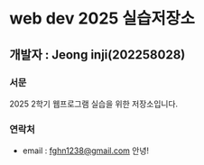 # web dev 2025 실습저장소
## 개발자 : Jeong inji(202258028)
### 서문
2025 2학기
웹프로그램 실습을 위한 저장소입니다.

### 연락처
- email : fghn1238@gmail.com
안녕!
